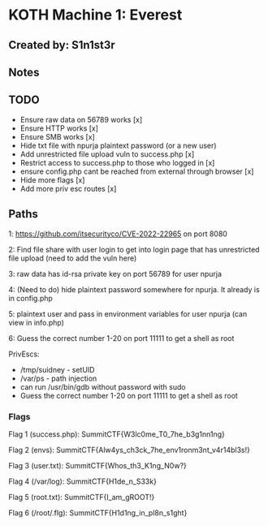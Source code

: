 # KOTH Machine 1: Everest
## Created by: S1n1st3r

## Notes

## TODO
 
 - Ensure raw data on 56789 works [x]
 - Ensure HTTP works [x]
 - Ensure SMB works [x]
 - Hide txt file with npurja plaintext password (or a new user)
 - Add unrestricted file upload vuln to success.php [x]
 - Restrict access to success.php to those who logged in [x]
 - ensure config.php cant be reached from external through browser [x]
 - Hide more flags [x]
 - Add more priv esc routes [x]

## Paths
1: https://github.com/itsecurityco/CVE-2022-22965 on port 8080

2: Find file share with user login to get into login page that has unrestricted file upload (need to add the vuln here)

3: raw data has id-rsa private key on port 56789 for user npurja

4: (Need to do) hide plaintext password somewhere for npurja. It already is in config.php

5: plaintext user and pass in environment variables for user npurja (can view in info.php)

6: Guess the correct number 1-20 on port 11111 to get a shell as root

PrivEscs:

 - /tmp/suidney - setUID
 - /var/ps - path injection
 - can run /usr/bin/gdb without password with sudo
 - Guess the correct number 1-20 on port 11111 to get a shell as root

### Flags
Flag 1 (success.php):
SummitCTF{W3lc0me_T0_7he_b3g1nn1ng}

Flag 2 (envs):
SummitCTF{Alw4ys_ch3ck_7he_env1ronm3nt_v4r14bl3s!}

Flag 3 (user.txt):
SummitCTF{Whos_th3_K1ng_N0w?}

Flag 4 (/var/log):
SummitCTF{H1de_n_S33k}

Flag 5 (root.txt):
SummitCTF{I_am_gROOT!}

Flag 6 (/root/.flg):
SummitCTF{H1d1ng_in_pl8n_s1ght}
